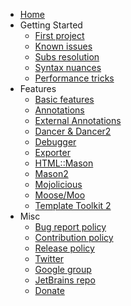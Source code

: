 * [Home](https://github.com/hurricup/Perl5-IDEA/wiki)
* Getting Started
  * [First project](https://github.com/Camelcade/Perl5-IDEA/wiki/Getting-started)
  * [Known issues](https://github.com/hurricup/Perl5-IDEA/wiki/Known-issues)
  * [Subs resolution](https://github.com/hurricup/Perl5-IDEA/wiki/Subs-resolution-status)
  * [Syntax nuances](https://github.com/hurricup/Perl5-IDEA/wiki/Perl-syntax-nuances)
  * [Performance tricks](https://github.com/Camelcade/Perl5-IDEA/wiki/Performance-tricks)
* Features
  * [Basic features](https://github.com/hurricup/Perl5-IDEA/wiki/Implemented-features)
  * [Annotations](https://github.com/Camelcade/Perl5-IDEA/wiki/Annotations)
  * [External Annotations](https://github.com/Camelcade/Perl5-IDEA/wiki/External-Annotations)
  * [Dancer & Dancer2](https://github.com/Camelcade/Perl5-IDEA/wiki/Dancer-&-Dancer2)
  * [Debugger](https://github.com/hurricup/Perl5-IDEA/wiki/Perl-Debugger)
  * [Exporter](https://github.com/hurricup/Perl5-IDEA/wiki/Exporter-support)
  * [HTML::Mason](https://github.com/hurricup/Perl5-IDEA/wiki/HTML::Mason-support)
  * [Mason2](https://github.com/hurricup/Perl5-IDEA/wiki/Mason2-support)
  * [Mojolicious](https://github.com/hurricup/Perl5-IDEA/wiki/Mojolicious-support)
  * [Moose/Moo](https://github.com/hurricup/Perl5-IDEA/wiki/Moose-support)
  * [Template Toolkit 2](https://github.com/Camelcade/Perl5-IDEA/wiki/Template-Toolkit-2)
* Misc
  * [Bug report policy](https://github.com/hurricup/Perl5-IDEA/wiki/Bug-report-policy)
  * [Contribution policy](https://github.com/hurricup/Perl5-IDEA/wiki/Contribution-policy)
  * [Release policy](https://github.com/hurricup/Perl5-IDEA/wiki/Release-policy)
  * [Twitter](https://twitter.com/CamelcadeIDE)
  * [Google group](https://groups.google.com/forum/#!forum/camelcade)
  * [JetBrains repo](https://plugins.jetbrains.com/plugin/7796)
  * [Donate](https://www.paypal.com/cgi-bin/webscr?cmd=_s-xclick&hosted_button_id=HJCUADZKY5G7E)
